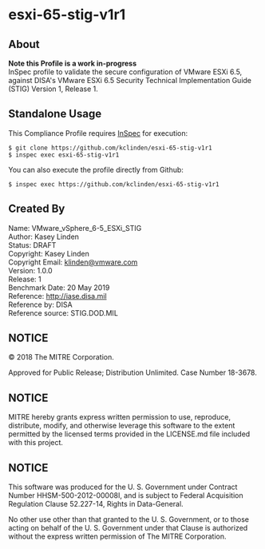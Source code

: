 # esxi-65-stig-v1r1

## About
**Note this Profile is a work in-progress** </br>
InSpec profile to validate the secure configuration of VMware ESXi 6.5, against DISA's VMware ESXi 6.5 Security Technical Implementation Guide (STIG) Version 1, Release 1.

## Standalone Usage

This Compliance Profile requires [InSpec](https://github.com/chef/inspec) for execution:

```
$ git clone https://github.com/kclinden/esxi-65-stig-v1r1
$ inspec exec esxi-65-stig-v1r1
```

You can also execute the profile directly from Github:

```
$ inspec exec https://github.com/kclinden/esxi-65-stig-v1r1
```

## Created By
Name: VMware_vSphere_6-5_ESXi_STIG </br>
Author: Kasey Linden </br>
Status: DRAFT </br>
Copyright: Kasey Linden </br>
Copyright Email: klinden@vmware.com </br>
Version: 1.0.0 </br>
Release: 1 </br>
Benchmark Date: 20 May 2019 </br>
Reference: http://iase.disa.mil </br>
Reference by: DISA </br>
Reference source: STIG.DOD.MIL </br>

## NOTICE

© 2018 The MITRE Corporation.

Approved for Public Release; Distribution Unlimited. Case Number 18-3678.

## NOTICE  

MITRE hereby grants express written permission to use, reproduce, distribute, modify, and otherwise leverage this software to the extent permitted by the licensed terms provided in the LICENSE.md file included with this project.

## NOTICE

This software was produced for the U. S. Government under Contract Number HHSM-500-2012-00008I, and is subject to Federal Acquisition Regulation Clause 52.227-14, Rights in Data-General.

No other use other than that granted to the U. S. Government, or to those acting on behalf of the U. S. Government under that Clause is authorized without the express written permission of The MITRE Corporation.
